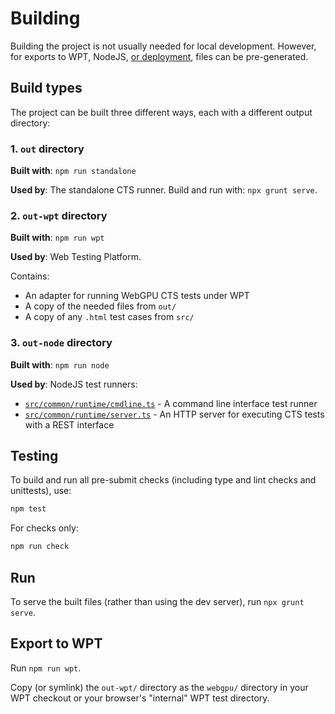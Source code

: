 # Building

Building the project is not usually needed for local development.
However, for exports to WPT, NodeJS, [or deployment](https://gpuweb.github.io/cts/),
files can be pre-generated.

## Build types

The project can be built three different ways, each with a different output directory:

### 1. `out` directory

**Built with**: `npm run standalone`

**Used by**: The standalone CTS runner. Build and run with: `npx grunt serve`.

### 2. `out-wpt` directory

**Built with**: `npm run wpt`

**Used by**: Web Testing Platform.

Contains:

- An adapter for running WebGPU CTS tests under WPT
- A copy of the needed files from `out/`
- A copy of any `.html` test cases from `src/`

### 3. `out-node` directory

**Built with**: `npm run node`

**Used by**: NodeJS test runners:

- [`src/common/runtime/cmdline.ts`](../src/common/runtime/cmdline.ts) - A command line interface test runner
- [`src/common/runtime/server.ts`](../src/common/runtime/server.ts) - An HTTP server for executing CTS tests with a REST interface

## Testing

To build and run all pre-submit checks (including type and lint checks and
unittests), use:

```sh
npm test
```

For checks only:

```sh
npm run check
```

## Run

To serve the built files (rather than using the dev server), run `npx grunt serve`.

## Export to WPT

Run `npm run wpt`.

Copy (or symlink) the `out-wpt/` directory as the `webgpu/` directory in your
WPT checkout or your browser's "internal" WPT test directory.
